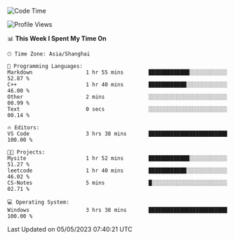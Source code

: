 <!--START_SECTION:waka-->
![Code Time](http://img.shields.io/badge/Code%20Time-903%20hrs%2016%20mins-blue)

![Profile Views](http://img.shields.io/badge/Profile%20Views-0-blue)

📊 **This Week I Spent My Time On** 

```text
🕑︎ Time Zone: Asia/Shanghai

💬 Programming Languages: 
Markdown                 1 hr 55 mins        █████████████░░░░░░░░░░░░   52.87 % 
C++                      1 hr 40 mins        ████████████░░░░░░░░░░░░░   46.00 % 
Other                    2 mins              ░░░░░░░░░░░░░░░░░░░░░░░░░   00.99 % 
Text                     0 secs              ░░░░░░░░░░░░░░░░░░░░░░░░░   00.14 % 

🔥 Editors: 
VS Code                  3 hrs 38 mins       █████████████████████████   100.00 % 

🐱‍💻 Projects: 
Mysite                   1 hr 52 mins        █████████████░░░░░░░░░░░░   51.27 % 
leetcode                 1 hr 40 mins        ████████████░░░░░░░░░░░░░   46.02 % 
CS-Notes                 5 mins              █░░░░░░░░░░░░░░░░░░░░░░░░   02.71 % 

💻 Operating System: 
Windows                  3 hrs 38 mins       █████████████████████████   100.00 % 
```


 Last Updated on 05/05/2023 07:40:21 UTC
<!--END_SECTION:waka-->